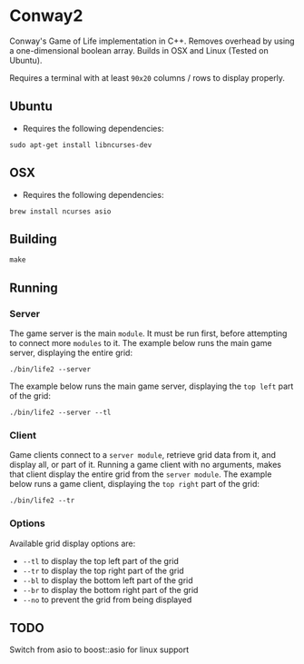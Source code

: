 # Conway2

Conway's Game of Life implementation in C++. Removes overhead by using a one-dimensional boolean array. Builds in OSX and Linux (Tested on Ubuntu).

Requires a terminal with at least `90x20` columns / rows to display properly.

## Ubuntu

- Requires the following dependencies:

```
sudo apt-get install libncurses-dev
```

## OSX

- Requires the following dependencies:

```
brew install ncurses asio
```

## Building

```
make
```

## Running

### Server

The game server is the main `module`. It must be run first, before attempting to connect more `modules` to it.
The example below runs the main game server, displaying the entire grid:

```
./bin/life2 --server
```

The example below runs the main game server, displaying the `top left` part of the grid:

```
./bin/life2 --server --tl
```

### Client

Game clients connect to a `server module`, retrieve grid data from it, and display all, or part of it.
Running a game client with no arguments, makes that client display the entire grid from the `server module`.
The example below runs a game client, displaying the `top right` part of the grid:

```
./bin/life2 --tr
```

### Options

Available grid display options are:

- `--tl` to display the top left part of the grid
- `--tr` to display the top right part of the grid
- `--bl` to display the bottom left part of the grid
- `--br` to display the bottom right part of the grid
- `--no` to prevent the grid from being displayed

## TODO

Switch from asio to boost::asio for linux support